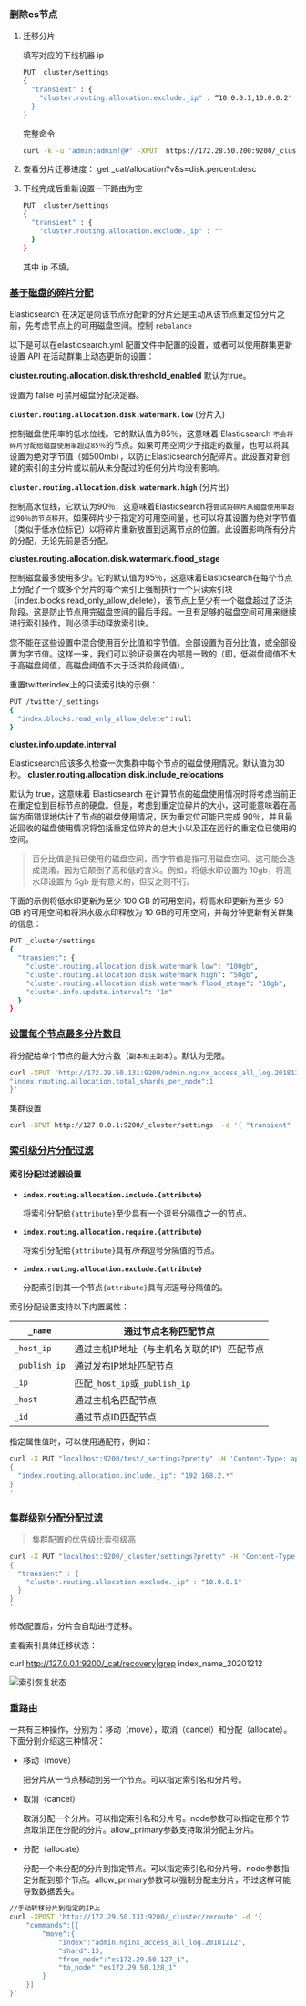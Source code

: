 ### 删除es节点

1. 迁移分片

   填写对应的下线机器 ip

   ```sh
   PUT _cluster/settings
   {
     "transient" : {
       "cluster.routing.allocation.exclude._ip" : “10.0.0.1,10.0.0.2"
     }
   }
   ```

   完整命令

   ```sh
   curl -k -u 'admin:admin!@#' -XPUT  https://172.28.50.200:9200/_cluster/settings -d '{"transient":{"cluster.routing.allocation.exclude._ip":"172.29.50.131,172.29.50.129,172.29.50.132,172.29.50.127,172.29.50.134,172.29.50.133,172.29.50.128"}}
   
   ```

2. 查看分片迁移进度：
   get _cat/allocation?v&s=disk.percent:desc

3. 下线完成后重新设置一下路由为空

   ```sh
   PUT _cluster/settings
   {
     "transient" : {
       "cluster.routing.allocation.exclude._ip" : ""
     }
   }
   ```

   其中 ip 不填。



### [基于磁盘的碎片分配](https://www.elastic.co/guide/en/elasticsearch/reference/7.9/modules-cluster.html)

Elasticsearch 在决定是向该节点分配新的分片还是主动从该节点重定位分片之前，先考虑节点上的可用磁盘空间。控制 `rebalance`

以下是可以在elasticsearch.yml 配置文件中配置的设置，或者可以使用群集更新设置 API 在活动群集上动态更新的设置：

**cluster.routing.allocation.disk.threshold_enabled**
默认为true。

设置为 false 可禁用磁盘分配决定器。

**`cluster.routing.allocation.disk.watermark.low`**  (分片入)

控制磁盘使用率的低水位线。它的默认值为85％，这意味着 Elasticsearch `不会将碎片分配给磁盘使用率超过85％`的节点。如果可用空间少于指定的数量，也可以将其设置为绝对字节值（如500mb），以防止Elasticsearch分配碎片。此设置对新创建的索引的主分片或以前从未分配过的任何分片均没有影响。

**`cluster.routing.allocation.disk.watermark.high`**  (分片出)

控制高水位线，它默认为90％，这意味着Elasticsearch将`尝试将碎片从磁盘使用率超过90％的节点移开`。如果碎片少于指定的可用空间量，也可以将其设置为绝对字节值（类似于低水位标记）以将碎片重新放置到远离节点的位置。此设置影响所有分片的分配，无论先前是否分配。

**cluster.routing.allocation.disk.watermark.flood_stage** 

控制磁盘最多使用多少。它的默认值为95％，这意味着Elasticsearch在每个节点上分配了一个或多个分片的每个索引上强制执行一个只读索引块（index.blocks.read_only_allow_delete），该节点上至少有一个磁盘超过了泛洪阶段。这是防止节点用完磁盘空间的最后手段。一旦有足够的磁盘空间可用来继续进行索引操作，则必须手动释放索引块。

您不能在这些设置中混合使用百分比值和字节值。全部设置为百分比值，或全部设置为字节值。这样一来，我们可以验证设置在内部是一致的（即，低磁盘阈值不大于高磁盘阈值，高磁盘阈值不大于泛洪阶段阈值）。

重置twitterindex上的只读索引块的示例：

```sh
PUT /twitter/_settings
{
  "index.blocks.read_only_allow_delete"：null
}
```

**cluster.info.update.interval**

Elasticsearch应该多久检查一次集群中每个节点的磁盘使用情况。默认值为30秒。
**cluster.routing.allocation.disk.include_relocations**

默认为 true，这意味着 Elasticsearch 在计算节点的磁盘使用情况时将考虑当前正在重定位到目标节点的硬盘。但是，考虑到重定位碎片的大小，这可能意味着在高端方面错误地估计了节点的磁盘使用情况，因为重定位可能已完成 90％，并且最近回收的磁盘使用情况将包括重定位碎片的总大小以及正在运行的重定位已使用的空间。

> 百分比值是指已使用的磁盘空间，而字节值是指可用磁盘空间。这可能会造成混淆，因为它颠倒了高和低的含义。例如，将低水印设置为 10gb，将高水印设置为 5gb 是有意义的，但反之则不行。

下面的示例将低水印更新为至少 100 GB 的可用空间，将高水印更新为至少 50 GB 的可用空间和将洪水级水印释放为 10 GB的可用空间，并每分钟更新有关群集的信息：

```sh
PUT _cluster/settings
{
  "transient": {
    "cluster.routing.allocation.disk.watermark.low": "100gb",
    "cluster.routing.allocation.disk.watermark.high": "50gb",
    "cluster.routing.allocation.disk.watermark.flood_stage": "10gb",
    "cluster.info.update.interval": "1m"
  }
}
```

### [设置每个节点最多分片数目](https://www.elastic.co/guide/en/elasticsearch/reference/7.9/allocation-total-shards.html)

将分配给单个节点的最大分片数（`副本和主副本`）。默认为无限。

```sh
curl -XPUT 'http://172.29.50.131:9200/admin.nginx_access_all_log.20181212/_settings' -d '{
"index.routing.allocation.total_shards_per_node":1
}'
```

集群设置

```sh
curl -XPUT http://127.0.0.1:9200/_cluster/settings  -d '{ "transient" : { " cluster.routing.allocation.total_shards_per_node" : 1 }}'
```



### [索引级分片分配过滤](https://www.elastic.co/guide/en/elasticsearch/reference/7.9/shard-allocation-filtering.html#index-allocation-settings)

#### 索引分配过滤器设置

- **`index.routing.allocation.include.{attribute}`**

  将索引分配给`{attribute}`至少具有一个逗号分隔值之一的节点。

- **`index.routing.allocation.require.{attribute}`**

  将索引分配给`{attribute}`具有*所有*逗号分隔值的节点。

- **`index.routing.allocation.exclude.{attribute}`**

  分配索引到其一个节点`{attribute}`具有*无*逗号分隔值的。

索引分配设置支持以下内置属性：

| `_name`       | 通过节点名称匹配节点                       |
| ------------- | ------------------------------------------ |
| `_host_ip`    | 通过主机IP地址（与主机名关联的IP）匹配节点 |
| `_publish_ip` | 通过发布IP地址匹配节点                     |
| `_ip`         | 匹配`_host_ip`或`_publish_ip`              |
| `_host`       | 通过主机名匹配节点                         |
| `_id`         | 通过节点ID匹配节点                         |

指定属性值时，可以使用通配符，例如：

```sh
curl -X PUT "localhost:9200/test/_settings?pretty" -H 'Content-Type: application/json' -d'
{
  "index.routing.allocation.include._ip": "192.168.2.*"
}
'
```

### [集群级别分配分配过滤](https://www.elastic.co/guide/en/elasticsearch/reference/7.9/modules-cluster.html#cluster-shard-allocation-filtering)

> 集群配置的优先级比索引级高

```sh
curl -X PUT "localhost:9200/_cluster/settings?pretty" -H 'Content-Type: application/json' -d'
{
  "transient" : {
    "cluster.routing.allocation.exclude._ip" : "10.0.0.1"
  }
}
'
```

修改配置后，分片会自动进行迁移。

查看索引具体迁移状态：

curl http://127.0.0.1:9200/_cat/recovery|grep index_name_20201212

![索引恢复状态](https://i.loli.net/2020/12/21/A6tZ72PYUpevCHh.png)



### 重路由

一共有三种操作，分别为：移动（move），取消（cancel）和分配（allocate）。下面分别介绍这三种情况： 

- 移动（move） 

  把分片从一节点移动到另一个节点。可以指定索引名和分片号。 

- 取消（cancel） 

  取消分配一个分片。可以指定索引名和分片号。node参数可以指定在那个节点取消正在分配的分片。allow_primary参数支持取消分配主分片。 
  
- 分配（allocate） 

  分配一个未分配的分片到指定节点。可以指定索引名和分片号。node参数指定分配到那个节点。allow_primary参数可以强制分配主分片，不过这样可能导致数据丢失。 

```sh
//手动转移分片到指定的IP上
curl -XPOST 'http://172.29.50.131:9200/_cluster/reroute' -d '{
    "commands":[{
        "move":{
            "index":"admin.nginx_access_all_log.20181212",
            "shard":13,
            "from_node":"es172.29.50.127_1",
            "to_node":"es172.29.50.128_1"
        }
    }]
}'
```

